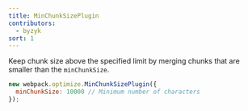 ```yaml
---
title: MinChunkSizePlugin
contributors:
  - byzyk
sort: 1
---
```


Keep chunk size above the specified limit by merging chunks that are smaller than the `minChunkSize`.

``` js
new webpack.optimize.MinChunkSizePlugin({
  minChunkSize: 10000 // Minimum number of characters
});
```

